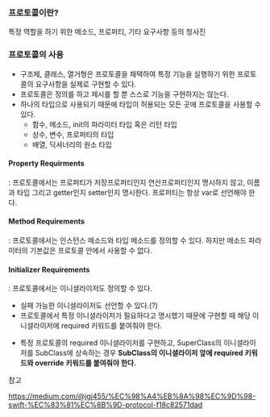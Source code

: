 ### 프로토콜이란? 

특정 역할을 하기 위한 메소드, 프로퍼티, 기타 요구사항 등의 청사진



### 프로토콜의 사용 

+ 구조체, 클래스, 열거형은 프로토콜을 채택하여 특정 기능을 실행하기 위한 프로토콜의 요구사항을 실제로 구현할 수 있다. 
+ 프로토콜은 정의를 하고 제시를 할 뿐 스스로 기능을 구현하지는 않는다. 
+ 하나의 타입으로 사용되기 때문에 타입이 허용되는 모든 곳에 프로토콜을 사용할 수 있다. 
  + 함수, 메소드, init의 파라미터 타입 혹은 리턴 타입
  + 상수, 변수, 프로퍼티의 타입
  + 배열, 딕셔너리의 원소 타입



#### Property Requirments

: 프로토콜에서는 프로퍼티가 저장프로퍼티인지 연산프로퍼티인지 명시하지 않고, 이름과 타입 그리고 getter인지 setter인지 명시한다. 프로퍼티는 항상 var로 선언해야 한다. 

#### Method Requirements

: 프로토콜에서는 인스턴스 메소드와 타입 메소드를 정의할 수 있다. 하지만 메소드 파라미터의 기본값은 프로토콜 안에서 사용할 수 없다. 

#### Initializer Requirements

: 프로토콜에서는 이니셜라이저도 정의할 수 있다. 

+ 실패 가능한 이니셜라이저도 선언할 수 있다.(?)
+ 프로토콜에서 특정 이니셜라이저가 필요하다고 명시했기 때문에 구현할 때 해당 이니셜라이저에 required 키워드를 붙여줘야 한다. 

- 특정 프로토콜의 required 이니셜라이저를 구현하고, SuperClass의 이니셜라이저를 SubClass에 상속하는 경우 **SubClass의 이니셜라이저 앞에 required 키워드와 override 키워드를 붙여줘야 한다.**









참고

https://medium.com/@jgj455/%EC%98%A4%EB%8A%98%EC%9D%98-swift-%EC%83%81%EC%8B%9D-protocol-f18c82571dad